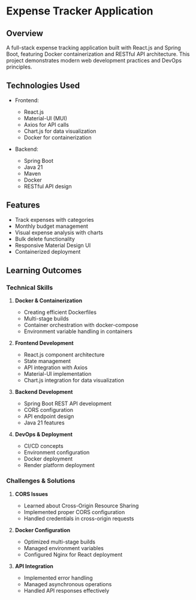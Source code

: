 # Expense Tracker Application

## Overview
A full-stack expense tracking application built with React.js and Spring Boot, featuring Docker containerization and RESTful API architecture. This project demonstrates modern web development practices and DevOps principles.

## Technologies Used
- Frontend:
  - React.js
  - Material-UI (MUI)
  - Axios for API calls
  - Chart.js for data visualization
  - Docker for containerization

- Backend:
  - Spring Boot
  - Java 21
  - Maven
  - Docker
  - RESTful API design

## Features
- Track expenses with categories
- Monthly budget management
- Visual expense analysis with charts
- Bulk delete functionality
- Responsive Material Design UI
- Containerized deployment

## Learning Outcomes

### Technical Skills
1. **Docker & Containerization**
   - Creating efficient Dockerfiles
   - Multi-stage builds
   - Container orchestration with docker-compose
   - Environment variable handling in containers

2. **Frontend Development**
   - React.js component architecture
   - State management
   - API integration with Axios
   - Material-UI implementation
   - Chart.js integration for data visualization

3. **Backend Development**
   - Spring Boot REST API development
   - CORS configuration
   - API endpoint design
   - Java 21 features

4. **DevOps & Deployment**
   - CI/CD concepts
   - Environment configuration
   - Docker deployment
   - Render platform deployment

### Challenges & Solutions
1. **CORS Issues**
   - Learned about Cross-Origin Resource Sharing
   - Implemented proper CORS configuration
   - Handled credentials in cross-origin requests

2. **Docker Configuration**
   - Optimized multi-stage builds
   - Managed environment variables
   - Configured Nginx for React deployment

3. **API Integration**
   - Implemented error handling
   - Managed asynchronous operations
   - Handled API responses effectively